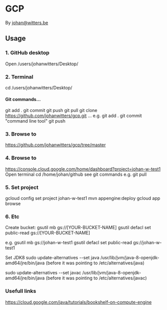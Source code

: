# GCP
<!-- If you'd like to use a logo instead uncomment this code and remove the text above this line

  ![Logo](URL to logo img file goes here)

-->

By johan@witters.be


## Usage

### 1. GitHub desktop
Open /users/johanwitters/Desktop/

### 2. Terminal
cd /users/johanwitters/Desktop/

#### Git commands...
git add .
git commit 
git push
git pull
git clone https://github.com/johanwitters/gcp.git
...
e.g.
git add .
git commit "command line tool"
git push

### 3. Browse to
https://github.com/johanwitters/gcp/tree/master

### 4. Browse to
https://console.cloud.google.com/home/dashboard?project=johan-w-test1
Open terminal
cd /home/johan/github
see git commands
e.g. 
git pull

### 5. Set project
gcloud config set project johan-w-test1
mvn appengine:deploy
gcloud app browse

### 6. Etc
Create bucket:
  gsutil mb gs://[YOUR-BUCKET-NAME]
  gsutil defacl set public-read gs://[YOUR-BUCKET-NAME]

e.g.
  gsutil mb gs://johan-w-test1
  gsutil defacl set public-read gs://johan-w-test1 

Set JDK8
  sudo update-alternatives --set java /usr/lib/jvm/java-8-openjdk-amd64/jre/bin/java
  (before it was pointing to /etc/alternatives/java)
  
  sudo update-alternatives --set javac /usr/lib/jvm/java-8-openjdk-amd64/jre/bin/java
  (before it was pointing to /etc/alternatives/javac)
    

### Usefull links

https://cloud.google.com/java/tutorials/bookshelf-on-compute-engine